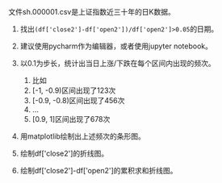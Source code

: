 文件sh.000001.csv是上证指数近三十年的日K数据。

1. 找出`(df['close2']-df['open2'])/df['open2']>0.05`的日期。

2. 建议使用pycharm作为编辑器，或者使用jupyter notebook。

3. 以0.1为步长，统计出当日上涨/下跌在每个区间内出现的频次。

   1. 比如
   2. [-1, -0.9)区间出现了123次
   3. [-0.9, -0.8)区间出现了456次
   4. ...
   5. [0.9, 1]区间出现了678次

4. 用matplotlib绘制出上述频次的条形图。

5. 绘制df['close2']的折线图。
6. 绘制df['close2']-df['open2']的累积求和折线图。




